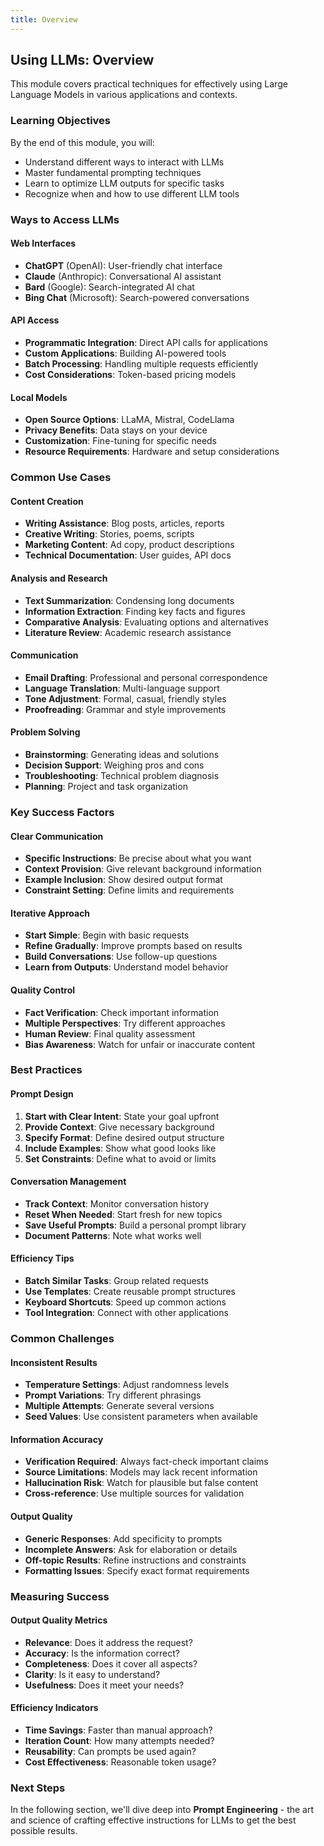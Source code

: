 ```yaml
---
title: Overview
---
```


## Using LLMs: Overview

This module covers practical techniques for effectively using Large Language Models in various applications and contexts.

### Learning Objectives

By the end of this module, you will:
- Understand different ways to interact with LLMs
- Master fundamental prompting techniques
- Learn to optimize LLM outputs for specific tasks
- Recognize when and how to use different LLM tools

### Ways to Access LLMs

#### Web Interfaces
- **ChatGPT** (OpenAI): User-friendly chat interface
- **Claude** (Anthropic): Conversational AI assistant
- **Bard** (Google): Search-integrated AI chat
- **Bing Chat** (Microsoft): Search-powered conversations

#### API Access
- **Programmatic Integration**: Direct API calls for applications
- **Custom Applications**: Building AI-powered tools
- **Batch Processing**: Handling multiple requests efficiently
- **Cost Considerations**: Token-based pricing models

#### Local Models
- **Open Source Options**: LLaMA, Mistral, CodeLlama
- **Privacy Benefits**: Data stays on your device
- **Customization**: Fine-tuning for specific needs
- **Resource Requirements**: Hardware and setup considerations

### Common Use Cases

#### Content Creation
- **Writing Assistance**: Blog posts, articles, reports
- **Creative Writing**: Stories, poems, scripts
- **Marketing Content**: Ad copy, product descriptions
- **Technical Documentation**: User guides, API docs

#### Analysis and Research
- **Text Summarization**: Condensing long documents
- **Information Extraction**: Finding key facts and figures
- **Comparative Analysis**: Evaluating options and alternatives
- **Literature Review**: Academic research assistance

#### Communication
- **Email Drafting**: Professional and personal correspondence
- **Language Translation**: Multi-language support
- **Tone Adjustment**: Formal, casual, friendly styles
- **Proofreading**: Grammar and style improvements

#### Problem Solving
- **Brainstorming**: Generating ideas and solutions
- **Decision Support**: Weighing pros and cons
- **Troubleshooting**: Technical problem diagnosis
- **Planning**: Project and task organization

### Key Success Factors

#### Clear Communication
- **Specific Instructions**: Be precise about what you want
- **Context Provision**: Give relevant background information
- **Example Inclusion**: Show desired output format
- **Constraint Setting**: Define limits and requirements

#### Iterative Approach
- **Start Simple**: Begin with basic requests
- **Refine Gradually**: Improve prompts based on results
- **Build Conversations**: Use follow-up questions
- **Learn from Outputs**: Understand model behavior

#### Quality Control
- **Fact Verification**: Check important information
- **Multiple Perspectives**: Try different approaches
- **Human Review**: Final quality assessment
- **Bias Awareness**: Watch for unfair or inaccurate content

### Best Practices

#### Prompt Design
1. **Start with Clear Intent**: State your goal upfront
2. **Provide Context**: Give necessary background
3. **Specify Format**: Define desired output structure
4. **Include Examples**: Show what good looks like
5. **Set Constraints**: Define what to avoid or limits

#### Conversation Management
- **Track Context**: Monitor conversation history
- **Reset When Needed**: Start fresh for new topics
- **Save Useful Prompts**: Build a personal prompt library
- **Document Patterns**: Note what works well

#### Efficiency Tips
- **Batch Similar Tasks**: Group related requests
- **Use Templates**: Create reusable prompt structures
- **Keyboard Shortcuts**: Speed up common actions
- **Tool Integration**: Connect with other applications

### Common Challenges

#### Inconsistent Results
- **Temperature Settings**: Adjust randomness levels
- **Prompt Variations**: Try different phrasings
- **Multiple Attempts**: Generate several versions
- **Seed Values**: Use consistent parameters when available

#### Information Accuracy
- **Verification Required**: Always fact-check important claims
- **Source Limitations**: Models may lack recent information
- **Hallucination Risk**: Watch for plausible but false content
- **Cross-reference**: Use multiple sources for validation

#### Output Quality
- **Generic Responses**: Add specificity to prompts
- **Incomplete Answers**: Ask for elaboration or details
- **Off-topic Results**: Refine instructions and constraints
- **Formatting Issues**: Specify exact format requirements

### Measuring Success

#### Output Quality Metrics
- **Relevance**: Does it address the request?
- **Accuracy**: Is the information correct?
- **Completeness**: Does it cover all aspects?
- **Clarity**: Is it easy to understand?
- **Usefulness**: Does it meet your needs?

#### Efficiency Indicators
- **Time Savings**: Faster than manual approach?
- **Iteration Count**: How many attempts needed?
- **Reusability**: Can prompts be used again?
- **Cost Effectiveness**: Reasonable token usage?

### Next Steps

In the following section, we'll dive deep into **Prompt Engineering** - the art and science of crafting effective instructions for LLMs to get the best possible results.